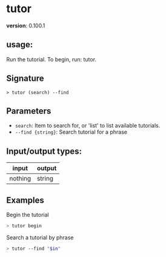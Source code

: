 # tutor

**version**: 0.100.1

## **usage**:

Run the tutorial. To begin, run: tutor.

## Signature

`> tutor (search) --find`

## Parameters

- `search`: Item to search for, or 'list' to list available tutorials.
- `--find {string}`: Search tutorial for a phrase

## Input/output types:

| input   | output |
| ------- | ------ |
| nothing | string |

## Examples

Begin the tutorial

```bash
> tutor begin
```

Search a tutorial by phrase

```bash
> tutor --find "$in"
```

